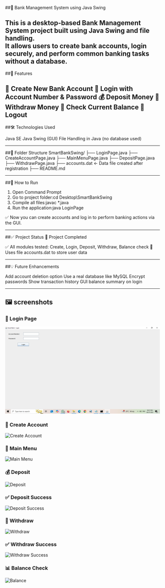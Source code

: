 ##🏦 Bank Management System using Java Swing

This is a desktop-based Bank Management System project built using **Java Swing** and **file handling**.  
It allows users to create bank accounts, login securely, and perform common banking tasks without a database.
---

##🚀 Features

🧾 Create New Bank Account
🔐 Login with Account Number & Password
💰 Deposit Money
💸 Withdraw Money
👀 Check Current Balance
🔁 Logout
---

##🛠 Technologies Used

Java SE
Java Swing (GUI)
File Handling in Java (no database used)

---

##📁 Folder Structure
SmartBankSwing/ ├── LoginPage.java 
                ├── CreateAccountPage.java 
                ├── MainMenuPage.java 
                ├── DepositPage.java 
                ├── WithdrawPage.java
                ├── accounts.dat   ← Data file created after registration 
                ├── README.md

---

##📌 How to Run

1. Open Command Prompt 
2. Go to project folder:cd Desktop\SmartBankSwing
3. Compile all files:javac *.java
4. Run the application:java LoginPage

✅ Now you can create accounts and log in to perform banking actions via the GUI.

---

##✅ Project Status
🎯 Project Completed

✅ All modules tested: Create, Login, Deposit, Withdraw, Balance check
📁 Uses file accounts.dat to store user data


---

##💡 Future Enhancements

Add account deletion option
Use a real database like MySQL
Encrypt passwords
Show transaction history
GUI balance summary on login


---

## 🖼 screenshots

### 🔐 Login Page
![Login Page](screenshots/LoginPage.png)

### 📝 Create Account
![Create Account](screenshots/CreateAccountPage.png)

### 🧭 Main Menu
![Main Menu](screenshots/MainMenuPage.png)

### 💰 Deposit
![Deposit](screenshots/Deposit_Before.png)

### ✅ Deposit Success
![Deposit Success](screenshots/Deposit_After.png)

### 💸 Withdraw
![Withdraw](screenshots/Withdraw_Before.png)

### ✅ Withdraw Success
![Withdraw Success](screenshots/Withdraw_After.png)

### 📊 Balance Check
![Balance](screenshots/Balance_Final.png)
